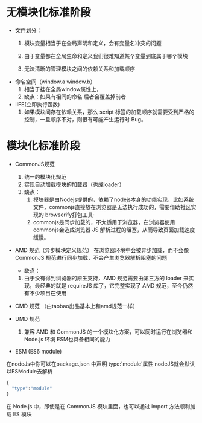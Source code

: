 # 无模块化标准阶段 
  * 文件划分：
     1. 模块变量相当于在全局声明和定义，会有变量名冲突的问题

     2. 由于变量都在全局生命和定义我们很难知道某个变量到底属于哪个模块 
     3. 无法清晰的管理模块之间的依赖关系和加载顺序
  * 命名空间（window.a  window.b）
      1. 相当于挂在全局window属性上，
      2. 缺点：如果有相同的命名 后者会覆盖掉前者
  * IIFE(立即执行函数)
     1. 如果模块间存在依赖关系，那么 script 标签的加载顺序就需要受到严格的控制，一旦顺序不对，则很有可能产生运行时 Bug。
   
   # 模块化标准阶段
 * CommonJS规范
   1. 统一的模块化规范
   2. 实现自动加载模块的加载器（也成loader）
   3. 缺点： 
       1. 模块器是由Nodejs提供的，依赖了nodejs本身的功能实现，比如系统文件，commonjs直接放在浏览器是无法执行成功的，需要借助社区实现的 browserify打包工具·
       2. commonjs是同步加载的，不太适用于浏览器，在浏览器使用commonjs会造成浏览器 JS 解析过程的阻塞，从而导致页面加载速度缓慢。
* AMD 规范（异步模块定义规范）
  在浏览器环境中会被异步加载，而不会像 CommonJS 规范进行同步加载，不会产生浏览器解析阻塞的问题
    * 缺点：
     1. 由于没有得到浏览器的原生支持，AMD 规范需要由第三方的 loader 来实现，最经典的就是 requireJS 库了，它完整实现了 AMD 规范，至今仍然有不少项目在使用

* CMD 规范 （由taobao出品基本上和amd规范一样）
* UMD 规范 
     1. 兼容 AMD 和 CommonJS 的一个模块化方案，可以同时运行在浏览器和 Node.js 环境 ESM也具备相同的能力

* ESM (ES6 module)

在nodeJs中你可以在package.json 中声明 type:'module'属性 nodeJS就会默认以ESModule去解析

```js
{
  "type":"module"
}
```

在 Node.js 中，即使是在 CommonJS 模块里面，也可以通过 import 方法顺利加载 ES 模块